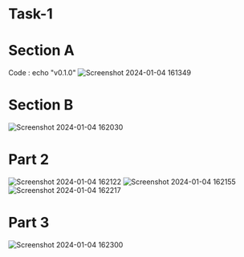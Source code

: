 # Task-1
# Section A
Code : 
echo "v0.1.0"
![Screenshot 2024-01-04 161349](https://github.com/Rushikesh707/Task-1/assets/128886800/f7034aab-acc9-4ee0-92d8-1da86a4a6366)
# Section B
![Screenshot 2024-01-04 162030](https://github.com/Rushikesh707/Task-1/assets/128886800/4e061c5d-03cc-4431-928a-d0655f5a6aa9)
# Part 2
![Screenshot 2024-01-04 162122](https://github.com/Rushikesh707/Task-1/assets/128886800/c3ba03c4-a879-4d46-b96f-c32a415b5d24)
![Screenshot 2024-01-04 162155](https://github.com/Rushikesh707/Task-1/assets/128886800/989874e1-8d24-484c-9076-e1f73fc3492f)
![Screenshot 2024-01-04 162217](https://github.com/Rushikesh707/Task-1/assets/128886800/8df473bf-eb67-4ab5-8260-9a2363fb2c5f)
# Part 3
![Screenshot 2024-01-04 162300](https://github.com/Rushikesh707/Task-1/assets/128886800/2c82f206-1c49-44b0-969e-9309c6f692ff)
